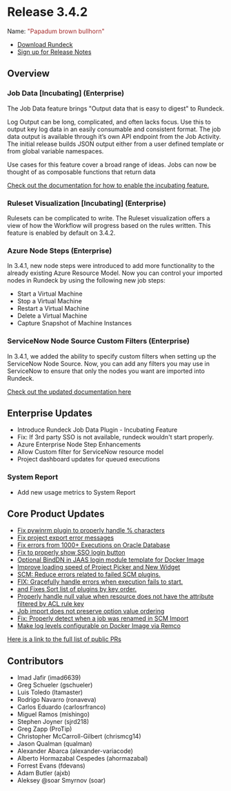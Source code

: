 # Release 3.4.2

Name: <span style="color: brown"><span class="glyphicon glyphicon-bullhorn"></span> "Papadum brown bullhorn"</span>

- [Download Rundeck](https://download.rundeck.com/)
- [Sign up for Release Notes](https://www.rundeck.com/release-notes-signup)

## Overview

### Job Data [Incubating] (Enterprise)

The Job Data feature brings "Output data that is easy to digest" to Rundeck.

Log Output can be long, complicated, and often lacks focus. Use this to output key log data in an easily consumable and consistent format.  The job data output is available through it’s own API endpoint from the Job Activity.  The initial release builds JSON output either from a user defined template or from global variable namespaces.

Use cases for this feature cover a broad range of ideas.  Jobs can now be thought of as composable functions that return data

[Check out the documentation for how to enable the incubating feature.](https://docs.rundeck.com/docs/manual/execution-lifecycle/job-data.html)

### Ruleset Visualization [Incubating] (Enterprise)

Rulesets can be complicated to write. The Ruleset visualization offers a view of how the Workflow will progress based on the rules written.  This feature is enabled by default on 3.4.2.

### Azure Node Steps (Enterprise)

In 3.4.1, new node steps were introduced to add more functionality to the already existing Azure Resource Model. Now you can control your imported nodes in Rundeck by using the following new job steps:

* Start a Virtual Machine
* Stop a Virtual Machine
* Restart a Virtual Machine
* Delete a Virtual Machine
* Capture Snapshot of Machine Instances

### ServiceNow Node Source Custom Filters (Enterprise)

In 3.4.1, we added the ability to specify custom filters when setting up the ServiceNow Node Source. Now, you can add any filters you may use in ServiceNow to ensure that only the nodes you want are imported into Rundeck.

[Check out the updated documentation here](https://docs.rundeck.com/docs/administration/projects/resource-model-sources/servicenow.html)

## Enterprise Updates

* Introduce Rundeck Job Data Plugin - Incubating Feature
* Fix: If 3rd party SSO is not available, rundeck wouldn&#39;t start properly.
* Azure Enterprise Node Step Enhancements
* Allow Custom filter for ServiceNow resource model
* Project dashboard updates for queued executions

### System Report
* Add new usage metrics to System Report


## Core Product Updates

* [Fix pywinrm plugin to properly handle % characters](https://github.com/rundeck/rundeck/pull/7178)
* [Fix project export error messages](https://github.com/rundeck/rundeck/pull/7174)
* [Fix errors from 1000+ Executions on Oracle Database](https://github.com/rundeck/rundeck/pull/7173)
* [Fix to properly show SSO login button](https://github.com/rundeck/rundeck/pull/7170)
* [Optional BindDN in JAAS login module template for Docker Image](https://github.com/rundeck/rundeck/pull/7163)
* [Improve loading speed of Project Picker and New Widget](https://github.com/rundeck/rundeck/pull/7158)
* [SCM: Reduce errors related to failed SCM plugins.](https://github.com/rundeck/rundeck/pull/7153)
* [FIX: Gracefully handle errors when execution fails to start.](https://github.com/rundeck/rundeck/pull/7150)
* [and Fixes Sort list of plugins by key order.](https://github.com/rundeck/rundeck/pull/7142)
* [Properly handle null value when resource does not have the attribute filtered by ACL rule key](https://github.com/rundeck/rundeck/pull/7137)
* [Job import does not preserve option value ordering](https://github.com/rundeck/rundeck/pull/7122)
* [Fix: Properly detect when a job was renamed in SCM Import](https://github.com/rundeck/rundeck/pull/7030)
* [Make log levels configurable on Docker Image via Remco](https://github.com/rundeck/rundeck/pull/6990)



[Here is a link to the full list of public PRs](https://github.com/rundeck/rundeck/pulls?q=is%3Apr+milestone%3A3.4.2+is%3Aclosed)

## Contributors

* Imad Jafir (imad6639)
* Greg Schueler (gschueler)
* Luis Toledo (ltamaster)
* Rodrigo Navarro (ronaveva)
* Carlos Eduardo (carlosrfranco)
* Miguel Ramos (mishingo)
* Stephen Joyner (sjrd218)
* Greg Zapp (ProTip)
* Christopher McCarroll-Gilbert (chrismcg14)
* Jason Qualman (qualman)
* Alexander Abarca (alexander-variacode)
* Alberto Hormazabal Cespedes (ahormazabal)
* Forrest Evans (fdevans)
* Adam Butler (ajxb)
* Aleksey @soar Smyrnov (soar)
